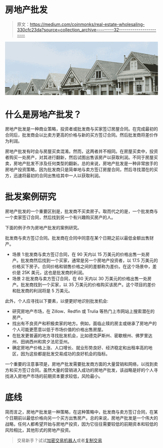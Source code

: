 # 房地产批发

> 原文：<https://medium.com/coinmonks/real-estate-wholesaling-330cfc23da?source=collection_archive---------32----------------------->

![](img/0ba799792e1f433b39792b82bbf4ffe3.png)

# 什么是房地产批发？

房地产批发是一种商业策略，投资者或批发商与买家签订房屋合同。在完成最初的合同后，批发商会以比卖方更高的价格与新的买方签订合同。然后批发商将差价作为利润。

房地产批发有时会与房屋买卖混淆。然而，这两者并不相同。在房屋买卖中，投资者购买一处房产，对其进行翻新，然后试图出售该房产以获取利润。不同于房屋买卖，房地产批发不涉及任何类型的翻新。总的来说，房地产批发是一种非常放手的房地产投资策略，因为批发商只是简单地与卖方签订房屋合同，然后寻找潜在的买方，迅速将最初的合同出售给其中一人以获取利润。

# 批发案例研究

房地产批发的一个重要区别是，批发商不买卖房子。取而代之的是，一个批发商与一个卖家签订合同，然后找到另一个有兴趣购买房产的人。

下面的例子作为房地产批发的案例研究。

批发商与卖方签订合同。批发商在合同中同意在某个日期之前以最低金额出售财产。

*   场景 1:批发商与卖方签订合同，在 90 天内以 15 万美元的价格出售一处房产。批发商然后找到一个买家，通常是另一个房地产投资者，以 17.5 万美元的价格买下房子。合同价格和销售价格之间的差额称为差价。在这个场景中，差价是 25K 美元，这也是批发商的利润。
*   场景 2:批发商与卖方签订合同，在 60 天内以 30 万美元的价格出售一处房产。批发商找到一个买家，以 35 万美元的价格购买该房产。这个项目的差价和批发商的利润将是 5 万美元。

此外，个人应寻找以下要素，以便更好地识别批发机会:

*   研究房地产市场，在 Zillow、Redfin 或 Trulia 等热门上市网站上搜索潜在的房产。
*   找出有不良资产和积极卖家的地方。例如，面临止赎的房主或继承了房地产的个人可能更愿意以低于市场价值的价格出售房屋。
*   在批发更普遍的地方寻找批发机会，比如德克萨斯州、密歇根州、佛罗里达州、田纳西州和宾夕法尼亚州。
*   确定房地产价格上涨、人口增长、就业形势良好、经济稳定和出租率高的地区，因为这些都是批发交易成功的良好机会的指标。

一个重要的注意事项是，房地产批发需要批发商方面的大量营销和网络，以找到卖方和买方签订合同。虽然大量的营销进入成功的房地产批发，该战略是好的个人寻找进入房地产市场的前期资本要求较低，风险最小。

# 底线

简而言之，房地产批发是一种策略，在这种策略中，批发商与卖方签订合同，在某个日期前以最低价格向另一个买方出售房产。总的来说，房地产批发是一个伟大的战略，任何人都希望开始与房地产投资，因为它往往需要较低的前期资本和较低的风险相比，其他形式的房地产投资。

> 交易新手？试试[加密交易机器人](/coinmonks/crypto-trading-bot-c2ffce8acb2a)或者[复制交易](/coinmonks/top-10-crypto-copy-trading-platforms-for-beginners-d0c37c7d698c)